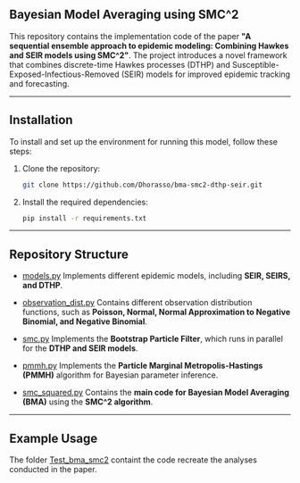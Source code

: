 ## Bayesian Model Averaging using SMC^2

This repository contains the implementation code of the paper **"A sequential ensemble approach to epidemic modeling: Combining Hawkes and SEIR models using SMC^2"**.
The project introduces a novel framework that combines discrete-time Hawkes processes (DTHP) and Susceptible-Exposed-Infectious-Removed (SEIR) models for improved epidemic tracking and forecasting.

---

## Installation
To install and set up the environment for running this model, follow these steps:

1. Clone the repository:
    ```bash
    git clone https://github.com/Dhorasso/bma-smc2-dthp-seir.git
    ```
2. Install the required dependencies:
    ```bash
    pip install -r requirements.txt
    ```
---
    
## Repository Structure

- [models.py](https://github.com/Dhorasso/bma-smc2-dthp-seir/blob/main/models.py) Implements different epidemic models, including **SEIR, SEIRS, and DTHP**.

- [observation_dist.py](https://github.com/Dhorasso/bma-smc2-dthp-seir/blob/main/observation_dist.py) Contains different observation distribution functions, such as **Poisson, Normal, Normal Approximation to Negative Binomial, and Negative Binomial**.

- [smc.py](https://github.com/Dhorasso/bma-smc2-dthp-seir/blob/main/smc.py) Implements the **Bootstrap Particle Filter**, which runs in parallel for the **DTHP and SEIR models**.

- [pmmh.py](https://github.com/Dhorasso/bma-smc2-dthp-seir/blob/main/pmmh.py) Implements the **Particle Marginal Metropolis-Hastings (PMMH)** algorithm for Bayesian parameter inference.

- [smc_squared.py](https://github.com/Dhorasso/bma-smc2-dthp-seir/blob/main/smc_squared.py)  Contains the **main code for Bayesian Model Averaging (BMA)** using the **SMC^2 algorithm**.
 

---

## Example Usage

The folder [Test_bma_smc2](https://github.com/Dhorasso/bma-smc2-dthp-seir/blob/main/Test_bma_smc2) containt the code recreate the analyses conducted in the paper.
